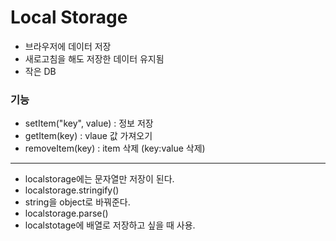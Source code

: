 <h1>Local Storage</h1>

* 브라우저에 데이터 저장
* 새로고침을 해도 저장한 데이터 유지됨
* 작은 DB

<h3>기능</h3>

* setItem("key", value) : 정보 저장
* getItem(key) : vlaue 값 가져오기
* removeItem(key) : item 삭제 (key:value 삭제)
<hr>

* localstorage에는 문자열만 저장이 된다.
* localstorage.stringify()
* string을 object로 바꿔준다.
* localstorage.parse()
* localstotage에 배열로 저장하고 싶을 때 사용.